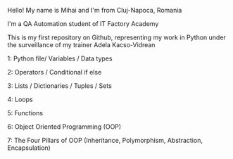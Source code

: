 Hello! 
My name is Mihai and I'm from Cluj-Napoca, Romania

I'm a QA Automation student of IT Factory Academy 


This is my first repository on Github, representing
my work in Python under the surveillance of 
my trainer Adela Kacso-Vidrean

1: Python file/ Variables / Data types

2: Operators / Conditional if else

3: Lists / Dictionaries / Tuples / Sets

4: Loops

5: Functions

6: Object Oriented Programming (OOP)

7: The Four Pillars of OOP
(Inheritance, Polymorphism, Abstraction, Encapsulation)
